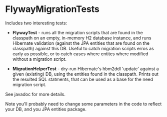 FlywayMigrationTests
====================
Includes two interesting tests:

- **FlywayTest** - runs all the migration scripts that are found in the classpath on an empty, in-memory H2 database instance, and runs Hibernate validation (against the JPA entities that are found on the classpath) against this DB.
Useful to catch migration scripts erros as early as possible, or to catch cases where entites where modified without a migration script.

- **MigrationHelperTest** - dry-run Hibernate's hbm2ddl 'update' against a given (existing) DB, using the entities found in the classpath. Prints out the resulted SQL statments, that can be used as a base for the need migration script.

See javadoc for more details.

Note you'll probably need to change some parameters in the code to reflect your DB, and you JPA entities package.
